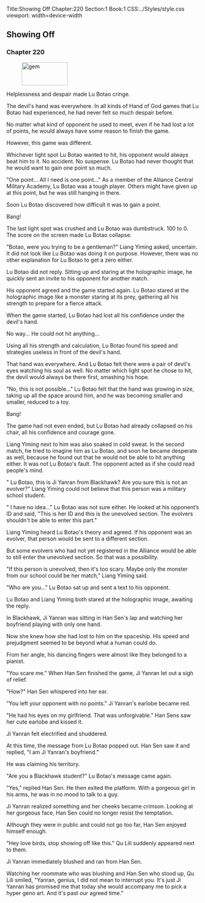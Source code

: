 Title:Showing Off 
Chapter:220 
Section:1 
Book:1 
CSS:../Styles/style.css 
viewport: width=device-width
  
## Showing Off
### Chapter 220
  
<figure>
	<img src="../Images/gem.gif" alt="gem" id="gem" width="120" height="60" />
</figure>
  

  
Helplessness and despair made Lu Botao cringe.

The devil's hand was everywhere. In all kinds of Hand of God games that Lu Botao had experienced, he had never felt so much despair before.

No matter what kind of opponent he used to meet, even if he had lost a lot of points, he would always have some reason to finish the game.

However, this game was different.

Whichever light spot Lu Botao wanted to hit, his opponent would always beat him to it. No accident. No suspense. Lu Botao had never thought that he would want to gain one point so much.

"One point... All I need is one point..." As a member of the Alliance Central Military Academy, Lu Botao was a tough player. Others might have given up at this point, but he was still hanging in there.

Soon Lu Botao discovered how difficult it was to gain a point.

Bang!

The last light spot was crushed and Lu Botao was dumbstruck. 100 to 0. The score on the screen made Lu Botao collapse.

"Botao, were you trying to be a gentleman?" Liang Yiming asked, uncertain. It did not look like Lu Botao was doing it on purpose. However, there was no other explanation for Lu Botao to get a zero either.

Lu Botao did not reply. Sitting up and staring at the holographic image, he quickly sent an invite to his opponent for another match.

His opponent agreed and the game started again. Lu Botao stared at the holographic image like a monster staring at its prey, gathering all his strength to prepare for a fierce attack.

When the game started, Lu Botao had lost all his confidence under the devil's hand.

No way... He could not hit anything...

Using all his strength and calculation, Lu Botao found his speed and strategies useless in front of the devil's hand.

That hand was everywhere. And Lu Botao felt there were a pair of devil's eyes watching his soul as well. No matter which light spot he chose to hit, the devil would always be there first, smashing his hope.

"No, this is not possible..." Lu Botao felt that the hand was growing in size, taking up all the space around him, and he was becoming smaller and smaller, reduced to a toy.

Bang!

The game had not even ended, but Lu Botao had already collapsed on his chair, all his confidence and courage gone.

Liang Yiming next to him was also soaked in cold sweat. In the second match, he tried to imagine him as Lu Botao, and soon he became desperate as well, because he found out that he would not be able to hit anything either. It was not Lu Botao's fault. The opponent acted as if she could read people's mind.

" Lu Botao, this is Ji Yanran from Blackhawk? Are you sure this is not an evolver?" Liang Yiming could not believe that this person was a military school student.

" I have no idea..." Lu Botao was not sure either. He looked at his opponent’s ID and said, "This is her ID and this is the unevolved section. The evolvers shouldn't be able to enter this part."

Liang Yiming heard Lu Botao's theory and agreed. If his opponent was an evolver, that person would be sent to a different section.

But some evolvers who had not yet registered in the Alliance would be able to still enter the unevolved section. So that was a possibility.

"If this person is unevolved, then it's too scary. Maybe only the monster from our school could be her match," Liang Yiming said.

"Who are you..." Lu Botao sat up and sent a text to his opponent.

Lu Botao and Liang Yiming both stared at the holographic image, awaiting the reply.

In Blackhawk, Ji Yanran was sitting in Han Sen's lap and watching her boyfriend playing with only one hand.

Now she knew how she had lost to him on the spaceship. His speed and prejudgment seemed to be beyond what a human could do.

From her angle, his dancing fingers were almost like they belonged to a pianist.

"You scare me." When Han Sen finished the game, Ji Yanran let out a sigh of relief.

"How?" Han Sen whispered into her ear.

"You left your opponent with no points." Ji Yanran's earlobe became red.

"He had his eyes on my girlfriend. That was unforgivable." Han Sens saw her cute earlobe and kissed it.

Ji Yanran felt electrified and shuddered.

At this time, the message from Lu Botao popped out. Han Sen saw it and replied, "I am Ji Yanran's boyfriend."

He was claiming his territory.

"Are you a Blackhawk student?" Lu Botao's message came again.

"Yes," replied Han Sen. He then exited the platform. With a gorgeous girl in his arms, he was in no mood to talk to a guy.

Ji Yanran realized something and her cheeks became crimson. Looking at her gorgeous face, Han Sen could no longer resist the temptation.

Although they were in public and could not go too far, Han Sen enjoyed himself enough.

"Hey love birds, stop showing off like this." Qu Lili suddenly appeared next to them.

Ji Yanran immediately blushed and ran from Han Sen.

Watching her roommate who was blushing and Han Sen who stood up, Qu Lili smiled, "Yanran, genius, I did not mean to interrupt you. It's just Ji Yanran has promised me that today she would accompany me to pick a hyper geno art. And it's past our agreed time."